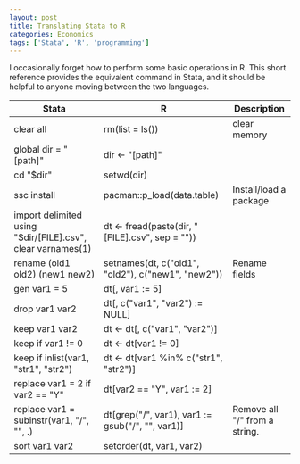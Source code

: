 ```yaml
---
layout: post
title: Translating Stata to R
categories: Economics
tags: ['Stata', 'R', 'programming']
---
```


I occasionally forget how to perform some basic operations in R. This short reference provides the equivalent command in Stata, and it should be helpful to anyone moving between the two languages.


| Stata                                                       | R                                                  | Description                   |
|-------------------------------------------------------------|----------------------------------------------------|-------------------------------|
| clear all                                                   | rm(list = ls())                                    | clear memory                  |
| global dir = "[path]"                                       | dir <- "[path]"                                    |                               |
| cd "$dir"                                                   | setwd(dir)                                         |                               |
| ssc install                                                 | pacman::p_load(data.table)                         | Install/load a package        |
| import delimited using "$dir/[FILE].csv", clear varnames(1) | dt <- fread(paste(dir, "[FILE].csv", sep = ""))    |                               |
| rename (old1 old2) (new1 new2)                              | setnames(dt, c("old1", "old2"), c("new1", "new2")) | Rename fields                 |
| gen var1 = 5                                                | dt[, var1 := 5]                                    |                               |
| drop var1 var2                                              | dt[, c("var1", "var2") := NULL]                    |                               |
| keep var1 var2                                              | dt <- dt[, c("var1", "var2")]                      |                               |
| keep if var1 != 0                                           | dt <- dt[var1 != 0]                                |                               |
| keep if inlist(var1, "str1", "str2")                        | dt <- dt[var1 %in% c("str1", "str2")]              |                               |
| replace var1 = 2 if var2 == "Y"                             | dt[var2 == "Y", var1 := 2]                         |                               |
| replace var1 = subinstr(var1, "/", "", .)                   | dt[grep("/", var1), var1 := gsub("/", "", var1)]   | Remove all "/" from a string. |
| sort var1 var2                                              | setorder(dt, var1, var2)                           |                               |

